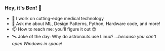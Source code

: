 ### Hey, it's Ben! 👋

- :hospital: I work on cutting-edge medical technology 
- 💬 Ask me about ML, Design Patterns, Python, Hardware code, and more!
- 📫 How to reach me: you'll figure it out 😉
- :artificial_satellite: Joke of the day: Why do astronauts use Linux? _...because you can't open Windows in space!_
